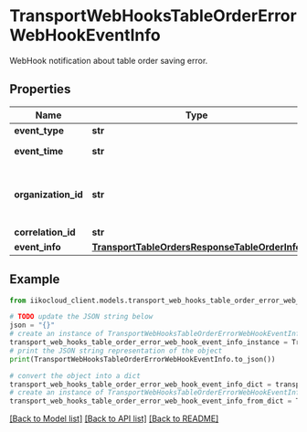 # TransportWebHooksTableOrderErrorWebHookEventInfo

WebHook notification about table order saving error.

## Properties

Name | Type | Description | Notes
------------ | ------------- | ------------- | -------------
**event_type** | **str** | Event type. | [optional] 
**event_time** | **str** | Event date and time (UTC). | [optional] 
**organization_id** | **str** | Organization ID.                Can be obtained by &#x60;/organizations&#x60; operation. | [optional] 
**correlation_id** | **str** | Operation ID. | [optional] 
**event_info** | [**TransportTableOrdersResponseTableOrderInfo**](TransportTableOrdersResponseTableOrderInfo.md) | Event details. | [optional] 

## Example

```python
from iikocloud_client.models.transport_web_hooks_table_order_error_web_hook_event_info import TransportWebHooksTableOrderErrorWebHookEventInfo

# TODO update the JSON string below
json = "{}"
# create an instance of TransportWebHooksTableOrderErrorWebHookEventInfo from a JSON string
transport_web_hooks_table_order_error_web_hook_event_info_instance = TransportWebHooksTableOrderErrorWebHookEventInfo.from_json(json)
# print the JSON string representation of the object
print(TransportWebHooksTableOrderErrorWebHookEventInfo.to_json())

# convert the object into a dict
transport_web_hooks_table_order_error_web_hook_event_info_dict = transport_web_hooks_table_order_error_web_hook_event_info_instance.to_dict()
# create an instance of TransportWebHooksTableOrderErrorWebHookEventInfo from a dict
transport_web_hooks_table_order_error_web_hook_event_info_from_dict = TransportWebHooksTableOrderErrorWebHookEventInfo.from_dict(transport_web_hooks_table_order_error_web_hook_event_info_dict)
```
[[Back to Model list]](../README.md#documentation-for-models) [[Back to API list]](../README.md#documentation-for-api-endpoints) [[Back to README]](../README.md)


